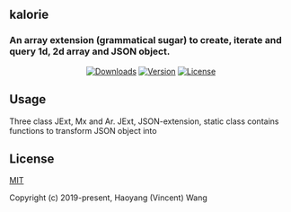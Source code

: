 ## kalorie
### An array extension (grammatical sugar) to create, iterate and query 1d, 2d array and JSON object.

<p align="center">
  <a href="https://npmcharts.com/compare/kalorie?minimal=true"><img src="https://img.shields.io/npm/dm/kalorie.svg" alt="Downloads"></a>
  <a href="https://www.npmjs.com/package/kalorie"><img src="https://img.shields.io/npm/v/kalorie.svg" alt="Version"></a>
  <a href="https://www.npmjs.com/package/kalorie"><img src="https://img.shields.io/npm/l/kalorie.svg" alt="License"></a>
</p>

## Usage

Three class JExt, Mx and Ar.
JExt, JSON-extension, static class contains functions to transform JSON object into 


## License

[MIT](http://opensource.org/licenses/MIT)

Copyright (c) 2019-present, Haoyang (Vincent) Wang

